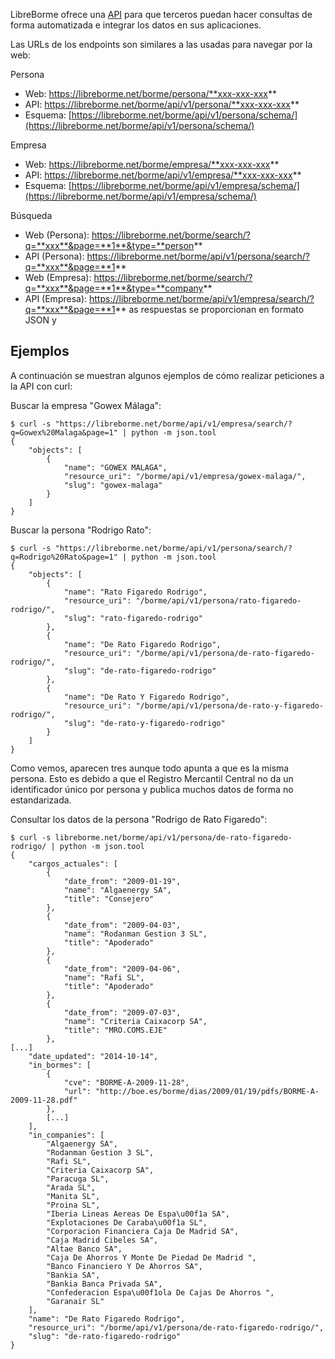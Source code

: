 LibreBorme ofrece una [API](https://es.wikipedia.org/wiki/Interfaz_de_programaci%C3%B3n_de_aplicaciones) para que terceros puedan hacer
consultas de forma automatizada e integrar los datos en sus aplicaciones.

Las URLs de los endpoints son similares a las usadas para navegar por la web:

Persona

- Web: https://libreborme.net/borme/persona/**xxx-xxx-xxx**
- API: https://libreborme.net/borme/api/v1/persona/**xxx-xxx-xxx**
- Esquema: [https://libreborme.net/borme/api/v1/persona/schema/](https://libreborme.net/borme/api/v1/persona/schema/)

Empresa

- Web: https://libreborme.net/borme/empresa/**xxx-xxx-xxx**
- API: https://libreborme.net/borme/api/v1/empresa/**xxx-xxx-xxx**
- Esquema: [https://libreborme.net/borme/api/v1/empresa/schema/](https://libreborme.net/borme/api/v1/empresa/schema/)

Búsqueda

- Web (Persona): https://libreborme.net/borme/search/?q=**xxx**&page=**1**&type=**person**
- API (Persona): https://libreborme.net/borme/api/v1/persona/search/?q=**xxx**&page=**1**
- Web (Empresa): https://libreborme.net/borme/search/?q=**xxx**&page=**1**&type=**company**
- API (Empresa): https://libreborme.net/borme/api/v1/empresa/search/?q=**xxx**&page=**1**
as respuestas se proporcionan en formato JSON y 


## Ejemplos

A continuación se muestran algunos ejemplos de cómo realizar peticiones a la API con curl:

Buscar la empresa "Gowex Málaga":

```
$ curl -s "https://libreborme.net/borme/api/v1/empresa/search/?q=Gowex%20Malaga&page=1" | python -m json.tool
{
    "objects": [
        {
            "name": "GOWEX MALAGA",
            "resource_uri": "/borme/api/v1/empresa/gowex-malaga/",
            "slug": "gowex-malaga"
        }
    ]
}

```
Buscar la persona "Rodrigo Rato":

```
$ curl -s "https://libreborme.net/borme/api/v1/persona/search/?q=Rodrigo%20Rato&page=1" | python -m json.tool
{
    "objects": [
        {
            "name": "Rato Figaredo Rodrigo",
            "resource_uri": "/borme/api/v1/persona/rato-figaredo-rodrigo/",
            "slug": "rato-figaredo-rodrigo"
        },
        {
            "name": "De Rato Figaredo Rodrigo",
            "resource_uri": "/borme/api/v1/persona/de-rato-figaredo-rodrigo/",
            "slug": "de-rato-figaredo-rodrigo"
        },
        {
            "name": "De Rato Y Figaredo Rodrigo",
            "resource_uri": "/borme/api/v1/persona/de-rato-y-figaredo-rodrigo/",
            "slug": "de-rato-y-figaredo-rodrigo"
        }
    ]
}
```

Como vemos, aparecen tres aunque todo apunta a que es la misma persona. Esto es debido a que el Registro Mercantil Central no da un identificador único por persona y publica
muchos datos de forma no estandarizada. 


Consultar los datos de la persona "Rodrigo de Rato Figaredo":

```
$ curl -s libreborme.net/borme/api/v1/persona/de-rato-figaredo-rodrigo/ | python -m json.tool
{
    "cargos_actuales": [
        {
            "date_from": "2009-01-19",
            "name": "Algaenergy SA",
            "title": "Consejero"
        },
        {
            "date_from": "2009-04-03",
            "name": "Rodanman Gestion 3 SL",
            "title": "Apoderado"
        },
        {
            "date_from": "2009-04-06",
            "name": "Rafi SL",
            "title": "Apoderado"
        },
        {
            "date_from": "2009-07-03",
            "name": "Criteria Caixacorp SA",
            "title": "MRO.COMS.EJE"
        },
[...]
    "date_updated": "2014-10-14",
    "in_bormes": [
        {
            "cve": "BORME-A-2009-11-28",
            "url": "http://boe.es/borme/dias/2009/01/19/pdfs/BORME-A-2009-11-28.pdf"
        },
        [...]
    ],
    "in_companies": [
        "Algaenergy SA",
        "Rodanman Gestion 3 SL",
        "Rafi SL",
        "Criteria Caixacorp SA",
        "Paracuga SL",
        "Arada SL",
        "Manita SL",
        "Proina SL",
        "Iberia Lineas Aereas De Espa\u00f1a SA",
        "Explotaciones De Caraba\u00f1a SL",
        "Corporacion Financiera Caja De Madrid SA",
        "Caja Madrid Cibeles SA",
        "Altae Banco SA",
        "Caja De Ahorros Y Monte De Piedad De Madrid ",
        "Banco Financiero Y De Ahorros SA",
        "Bankia SA",
        "Bankia Banca Privada SA",
        "Confederacion Espa\u00f1ola De Cajas De Ahorros ",
        "Garanair SL"
    ],
    "name": "De Rato Figaredo Rodrigo",
    "resource_uri": "/borme/api/v1/persona/de-rato-figaredo-rodrigo/",
    "slug": "de-rato-figaredo-rodrigo"
}
```
